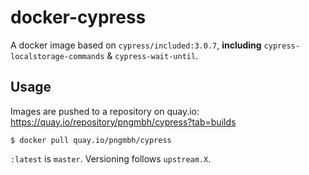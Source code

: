 # docker-cypress

A docker image based on `cypress/included:3.0.7`, **including** `cypress-localstorage-commands` &amp; `cypress-wait-until`.

## Usage

Images are pushed to a repository on quay.io:
https://quay.io/repository/pngmbh/cypress?tab=builds

```
$ docker pull quay.io/pngmbh/cypress
```

`:latest` is `master`. Versioning follows `upstream.X`.
